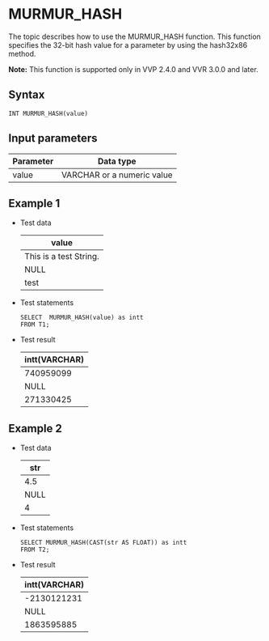 # MURMUR\_HASH

The topic describes how to use the MURMUR\_HASH function. This function specifies the 32-bit hash value for a parameter by using the hash32x86 method.

**Note:** This function is supported only in VVP 2.4.0 and VVR 3.0.0 and later.

## Syntax

```
INT MURMUR_HASH(value)
```

## Input parameters

|Parameter|Data type|
|---------|---------|
|value|VARCHAR or a numeric value|

## Example 1

-   Test data

    |value|
    |-----|
    |This is a test String.|
    |NULL|
    |test|

-   Test statements

    ```
    SELECT  MURMUR_HASH(value) as intt
    FROM T1;         
    ```

-   Test result

    |intt\(VARCHAR\)|
    |---------------|
    |740959099|
    |NULL|
    |271330425|


## Example 2

-   Test data

    |str|
    |---|
    |4.5|
    |NULL|
    |4|

-   Test statements

    ```
    SELECT MURMUR_HASH(CAST(str AS FLOAT)) as intt
    FROM T2;         
    ```

-   Test result

    |intt\(VARCHAR\)|
    |---------------|
    |-2130121231|
    |NULL|
    |1863595885|


